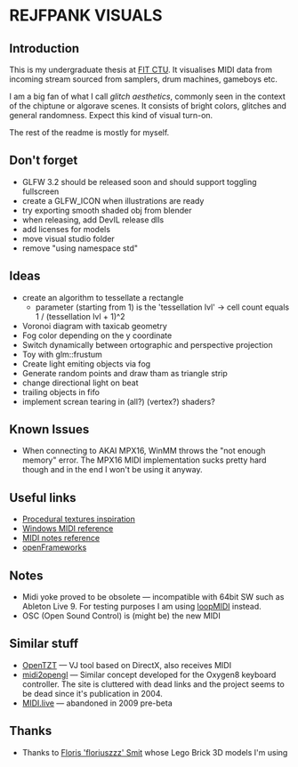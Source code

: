 # REJFPANK VISUALS

## Introduction
This is my undergraduate thesis at [FIT CTU](https://www.fit.cvut.cz/en). It visualises MIDI data from incoming stream sourced from samplers, drum machines, gameboys etc.

I am a big fan of what I call _glitch aesthetics_, commonly seen in the context of the chiptune or algorave scenes. It consists of bright colors, glitches and general randomness. Expect this kind of visual turn-on.

The rest of the readme is mostly for myself. 

## Don't forget
- GLFW 3.2 should be released soon and should support toggling fullscreen
- create a GLFW_ICON when illustrations are ready
- try exporting smooth shaded obj from blender
- when releasing, add DevIL release dlls
- add licenses for models
- move visual studio folder
- remove "using namespace std"

## Ideas
- create an algorithm to tessellate a rectangle
	- parameter (starting from 1) is the 'tessellation lvl' -> cell count equals 1 / (tessellation lvl + 1)^2
- Voronoi diagram with taxicab geometry
- Fog color depending on the y coordinate
- Switch dynamically between ortographic and perspective projection
- Toy with glm::frustum
- Create light emiting objects via fog
- Generate random points and draw tham as triangle strip 
- change directional light on beat
- trailing objects in fifo
- implement screan tearing in (all?) (vertex?) shaders?

## Known Issues
- When connecting to AKAI MPX16, WinMM throws the "not enough memory" error. The MPX16 MIDI implementation sucks pretty hard though and in the end I won't be using it anyway.

## Useful links
- [Procedural textures inspiration](http://www.upvector.com/?section=Tutorials&subsection=Intro%20to%20Procedural%20Textures)
- [Windows MIDI reference](https://msdn.microsoft.com/en-us/library/windows/desktop/dd798495(v=vs.85).aspx)
- [MIDI notes reference](http://www.midimountain.com/midi/midi_status.htm)
- [openFrameworks](http://openframeworks.cc/)

## Notes
- Midi yoke proved to be obsolete — incompatible with 64bit SW such as Ableton Live 9. For testing purposes I am using [loopMIDI](www.tobias-erichsen.de/software/loopmidi.html) instead.
- OSC (Open Sound Control) is (might be) the new MIDI

## Similar stuff
- [OpenTZT](http://opentzt.sourceforge.net/) — VJ tool based on DirectX, also receives MIDI
- [midi2opengl](http://chancesend.com/2004/12/midi-2-opengl-visualization/) — Similar concept developed for the Oxygen8 keyboard controller. The site is cluttered with dead links and the project seems to be dead since it's publication in 2004.
- [MIDI.live](http://www.zaposerver.net/projects/midilive/files/midilive.pdf) — abandoned in 2009 pre-beta

## Thanks
- Thanks to [Floris 'floriuszzz' Smit](www.tf3dm.com/3d-model/lego-all-sizes-colors-94903.html) whose Lego Brick 3D models I'm using